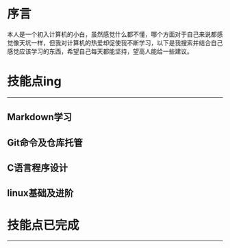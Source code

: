 # 序言
本人是一个初入计算机的小白，虽然感觉什么都不懂，哪个方面对于自己来说都感觉像天坑一样，但我对计算机的热爱却促使我不断学习，以下是我搜索并结合自己感觉应该学习的东西，希望自己每天都能坚持，望高人能给一些建议。

# 技能点ing
----------
## Markdown学习
## Git命令及仓库托管
## C语言程序设计
## linux基础及进阶

# 技能点已完成
------------

